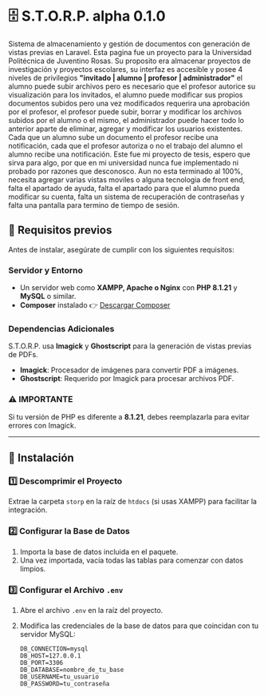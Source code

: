 # 🗄️ S.T.O.R.P. alpha 0.1.0  

Sistema de almacenamiento y gestión de documentos con generación de vistas previas en Laravel. Esta pagina fue un proyecto para la Universidad Politécnica de Juventino Rosas. Su proposito era almacenar proyectos de investigación y proyectos escolares, su interfaz es accesible y posee 4 niveles de privilegios **"invitado | alumno | profesor | administrador"** el alumno puede subir archivos pero es necesario que el profesor autorice su visualización para los invitados, el alumno puede modificar sus propios documentos subidos pero una vez modificados requerira una aprobación por el profesor, el profesor puede subir, borrar y modificar los archivos subidos por el alumno o el mismo, el administrador puede hacer todo lo anterior aparte de eliminar, agregar y modificar los usuarios existentes. Cada que un alumno sube un documento el profesor recibe una notificación, cada que el profesor autoriza o no el trabajo del alumno el alumno recibe una notificación. Este fue mi proyecto de tesis, espero que sirva para algo, por que en mi universidad nunca fue implementado ni probado por razones que desconosco. Aun no esta terminado al 100%, necesita agregar varias vistas moviles o alguna tecnologia de front end, falta el apartado de ayuda, falta el apartado para que el alumno pueda modificar su cuenta, falta un sistema de recuperación de contraseñas y falta una pantalla para termino de tiempo de sesión.

## 🔧 Requisitos previos  

Antes de instalar, asegúrate de cumplir con los siguientes requisitos:  

### **Servidor y Entorno**  
- Un servidor web como **XAMPP, Apache o Nginx** con **PHP 8.1.21** y **MySQL** o similar.  
- **Composer** instalado 👉 [Descargar Composer](https://getcomposer.org/)  

### **Dependencias Adicionales**  
S.T.O.R.P. usa **Imagick** y **Ghostscript** para la generación de vistas previas de PDFs.  

- **Imagick**: Procesador de imágenes para convertir PDF a imágenes.  
- **Ghostscript**: Requerido por Imagick para procesar archivos PDF.  

### **⚠ IMPORTANTE**  
Si tu versión de PHP es diferente a **8.1.21**, debes reemplazarla para evitar errores con Imagick.  

---

## 📂 **Instalación**  

### **1️⃣ Descomprimir el Proyecto**  
Extrae la carpeta `storp` en la raíz de `htdocs` (si usas XAMPP) para facilitar la integración.  

### **2️⃣ Configurar la Base de Datos**  
1. Importa la base de datos incluida en el paquete.  
2. Una vez importada, vacía todas las tablas para comenzar con datos limpios.  

### **3️⃣ Configurar el Archivo `.env`**  
1. Abre el archivo `.env` en la raíz del proyecto.  
2. Modifica las credenciales de la base de datos para que coincidan con tu servidor MySQL:  

   ```env
   DB_CONNECTION=mysql
   DB_HOST=127.0.0.1
   DB_PORT=3306
   DB_DATABASE=nombre_de_tu_base
   DB_USERNAME=tu_usuario
   DB_PASSWORD=tu_contraseña
